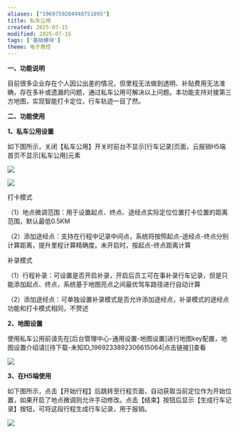 ```yaml
---
aliases: ["1969759284948751095"]
title: 私车公用
created: 2025-07-15
modified: 2025-07-15
tags: ['基础模块']
theme: 电子费控
---
```


**一、功能说明**

目前很多企业存在个人因公出差的情况，但里程无法做到透明、补贴费用无法准确，存在多补或遗漏的问题，通过私车公用可解决以上问题。本功能支持对接第三方地图，实现智能打卡定位，行车轨迹一目了然。

**二、功能使用**

**1、私车公用设置**

如下图所示，关闭【私车公用】开关时前台不显示[行车记录]页面，云报销H5端首页不显示[私车公用]元素

![](7099e53ef6b17ff04a5bc5628706463e.jpg)

![](72a3e822866b5a7cfc57bf7d840f0a2d.jpg)

打卡模式

（1）地点微调范围：用于设置起点、终点、途经点实际定位位置打卡位置的距离范围，默认最低0.5KM

（2）添加途经点：支持在行程中记录中间点，系统将按照起点-途经点-终点分别计算距离，提升里程计算精确度。未开启时，按起点-终点距离计算

补录模式

（1）行程补录：可设置是否开启补录，开启后员工可在事补录行车记录，但是只能添加起点、终点，系统基于地图亮点之间最优驾车路径进行自动计算

（2）添加途经点：可单独设置补录模式是否允许添加途经点，补录模式的途经点功能和打卡模式相同，不赘述

**2、地图设置**

使用私车公用前请先在[后台管理中心-通用设置-地图设置]进行地图key配置，地图设置介绍请[[待下载-未知ID_1969233892306615064|点击链接]]查看

![](2e3887146d53178e55bcb8f52e4cc333.jpg)

**3、在H5端使用**

如下图所示，点击【开始行程】后跳转至行程页面，自动获取当前定位作为开始位置，如果开启了地点微调则允许手动修改。点击【结束】按钮后显示【生成行车记录】按钮，可将这段行程生成行车记录，用于报销。

**![](878bb5fd3b762168f46091913419ccbe.jpg)**